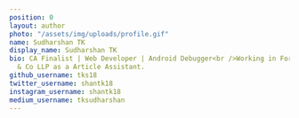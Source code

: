 ```yaml
---
position: 0
layout: author
photo: "/assets/img/uploads/profile.gif"
name: Sudharshan TK
display_name: Sudharshan TK
bio: CA Finalist | Web Developer | Android Debugger<br />Working in Ford Rhodes Parks
  & Co LLP as a Article Assistant.
github_username: tks18
twitter_username: shantk18
instagram_username: shantk18
medium_username: tksudharshan
---
```


